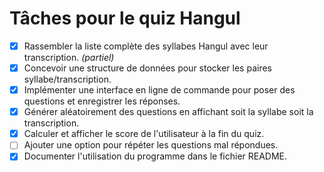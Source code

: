 # Tâches pour le quiz Hangul

- [x] Rassembler la liste complète des syllabes Hangul avec leur transcription. *(partiel)*
- [x] Concevoir une structure de données pour stocker les paires syllabe/transcription.
- [x] Implémenter une interface en ligne de commande pour poser des questions et enregistrer les réponses.
- [x] Générer aléatoirement des questions en affichant soit la syllabe soit la transcription.
- [x] Calculer et afficher le score de l'utilisateur à la fin du quiz.
- [ ] Ajouter une option pour répéter les questions mal répondues.
- [x] Documenter l'utilisation du programme dans le fichier README.
